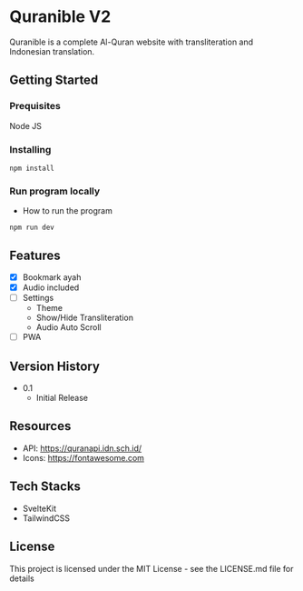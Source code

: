 # Quranible V2

Quranible is a complete Al-Quran website with transliteration and Indonesian translation.

## Getting Started

### Prequisites

Node JS

### Installing

```
npm install
```

### Run program locally

* How to run the program
```
npm run dev
```

## Features
- [x] Bookmark ayah
- [x] Audio included
- [ ] Settings
  * Theme
  * Show/Hide Transliteration
  * Audio Auto Scroll
- [ ] PWA

## Version History

* 0.1
    * Initial Release

## Resources
* API: https://quranapi.idn.sch.id/
* Icons: https://fontawesome.com

## Tech Stacks
* SvelteKit
* TailwindCSS

## License

This project is licensed under the MIT License - see the LICENSE.md file for details
